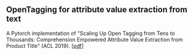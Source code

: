 ## OpenTagging for attribute value extraction from text

A Pytorch implementation of "Scaling Up Open Tagging from Tens to Thousands: Comprehension Empowered Attribute Value Extraction from Product Title" (ACL 2019). [[pdf]](https://www.aclweb.org/anthology/P19-1514.pdf)


